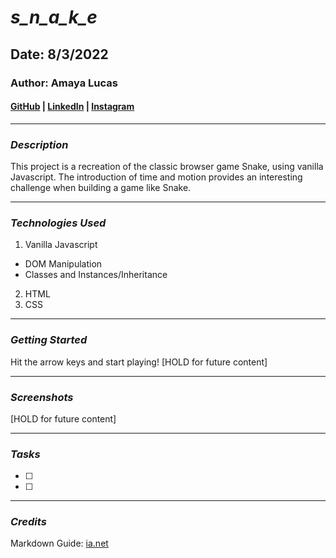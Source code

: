 # _s_n_a_k_e_

## Date: 8/3/2022

### Author: Amaya Lucas

#### [GitHub](https://github.com/ajluc) | [LinkedIn](https://www.linkedin.com/in/amaya-lucas/) | [Instagram](https://instagram.com/ayama.jo)

---

### **_Description_**

This project is a recreation of the classic browser game Snake, using vanilla Javascript. The introduction of time and motion provides an interesting challenge when building a game like Snake.

---

### **_Technologies Used_**

1. Vanilla Javascript
- DOM Manipulation
- Classes and Instances/Inheritance
2. HTML
3. CSS



---

### **_Getting Started_**

Hit the arrow keys and start playing! [HOLD for future content]

---

### **_Screenshots_**

[HOLD for future content]

---

### **_Tasks_**

- [ ] 
- [ ] 

---

### **_Credits_**

Markdown Guide: [ia.net](https://ia.net/writer/support/general/markdown-guide)
